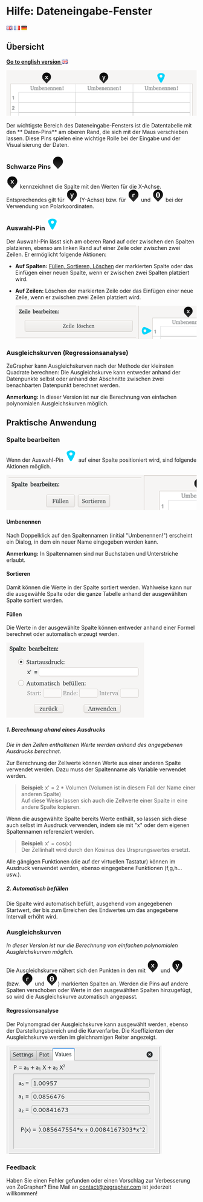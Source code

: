 # Hilfe: Dateneingabe-Fenster

[![english flag](english-icon.png)](data_help_en.html)
[![french flag](french-icon.png)](data_help_fr.html)
[![german flag](german-icon.png)](data_help_de.html)

## Übersicht

[**Go to english version ![english flag](english-icon.png)**](data_help_en.html)

![](pins_de.png)<br/>

Der wichtigste Bereich des Dateneingabe-Fensters ist die Datentabelle mit den ** Daten-Pins** am oberen Rand, die sich mit der Maus verschieben lassen.
Diese Pins spielen eine wichtige Rolle bei der Eingabe und der Visualisierung der Daten.

### Schwarze Pins ![Basis-Pin](basePin.png)

 ![pin x](Xpin.png) kennzeichnet die Spalte mit den Werten für die X-Achse. Entsprechendes gilt für ![pin y](Ypin.png) (Y-Achse) bzw. für ![pin r](Rpin.png) und ![pin teta](Tetapin.png) bei der Verwendung von Polarkoordinaten.

### Auswahl-Pin ![Auswahl-Pin](selector.png)

Der Auswahl-Pin lässt sich am oberen Rand auf oder zwischen den Spalten platzieren, ebenso am linken Rand auf einer Zeile oder zwischen zwei Zeilen. Er ermöglicht folgende Aktionen:

* **Auf Spalten:** [Füllen, Sortieren, Löschen](#ColumnActions) der markierten Spalte oder das Einfügen einer neuen Spalte, wenn er zwischen zwei Spalten platziert wird.
* **Auf Zeilen:** Löschen der markierten Zeile oder das Einfügen einer neue Zeile, wenn er zwischen zwei Zeilen platziert wird.

    ![](lineActions_de.png)

### Ausgleichskurven (Regressionsanalyse)

ZeGrapher kann Ausgleichskurven nach der Methode der kleinsten Quadrate berechnen: Die Ausgleichskurve kann entweder anhand der Datenpunkte selbst oder anhand der Abschnitte zwischen zwei benachbarten Datenpunkt berechnet werden.

**Anmerkung:** In dieser Version ist nur die Berechnung von einfachen polynomialen Ausgleichskurven möglich.


## Praktische Anwendung

### <a id=ColumnActions> Spalte bearbeiten</a>

Wenn der Auswahl-Pin ![Auswahl-Pin](selector.png) auf einer Spalte positioniert wird, sind folgende Aktionen möglich.

![](columnActions_de.png)<br/>

#### Umbenennen

Nach Doppelklick auf den Spaltennamen (initial "Umbenennen!") erscheint ein Dialog, in dem ein neuer Name eingegeben werden kann.

**Anmerkung:** In Spaltennamen sind nur Buchstaben und Unterstriche erlaubt.

#### Sortieren

Damit können die Werte in der Spalte sortiert werden. Wahlweise kann nur die ausgewähle Spalte oder die ganze Tabelle anhand der ausgewählten Spalte sortiert werden.

#### Füllen

Die Werte in der ausgewählte Spalte können entweder anhand einer Formel berechnet oder automatisch erzeugt werden.

![](columnFill_de.png)<br/>

##### 1. Berechnung ahand eines Ausdrucks

_Die in den Zellen enthaltenen Werte werden anhand des angegebenen Ausdrucks berechnet._

Zur Berechnung der Zellwerte können Werte aus einer anderen Spalte verwendet werden. Dazu muss der Spaltenname als Variable verwendet werden.

  > __Beispiel:__ x' = 2 * Volumen (Volumen ist in diesem Fall der Name einer anderen Spalte)<br/>
  > Auf diese Weise lassen sich auch die Zellwerte einer Spalte in eine andere Spalte kopieren.

Wenn die ausgewählte Spalte bereits Werte enthält, so lassen sich diese auch selbst im Ausdruck verwenden, indem sie mit "x" oder dem eigenen Spaltennamen referenziert werden.

  > __Beispiel:__ x' = cos(x) <br/>
  > Der Zellinhalt wird durch den Kosinus des Ursprungswertes ersetzt.

Alle gängigen Funktionen (die auf der virtuellen Tastatur) können im Ausdruck verwendet werden, ebenso eingegebene Funktionen (f,g,h... usw.).

##### 2. Automatisch befüllen

Die Spalte wird automatisch befüllt, ausgehend vom angegebenen Startwert, der bis zum Erreichen des Endwertes um das angegebene Intervall erhöht wird.

### Ausgleichskurven

_In dieser Version ist nur die Berechnung von einfachen polynomialen Ausgleichskurven möglich._

Die Ausgleichskurve nähert sich den Punkten in den mit ![pin x](Xpin.png) und ![pin y](Ypin.png) (bzw. ![pin r](Rpin.png) und ![pin teta](Tetapin.png)) markierten Spalten an.
Werden die Pins auf andere Spalten verschoben oder Werte in den ausgewählten Spalten hinzugefügt, so wird die Ausgleichskurve automatisch angepasst.

#### Regressionsanalyse

Der Polynomgrad der Ausgleichskurve kann ausgewählt werden, ebenso der Darstellungsbereich und die Kurvenfarbe. Die Koeffizienten der Ausgleichskurve werden im gleichnamigen Reiter angezeigt.

![](polynomialCoefVals_en.png)

### Feedback

Haben Sie einen Fehler gefunden oder einen Vorschlag zur Verbesserung von ZeGrapher? Eine Mail an [contact@zegrapher.com](mailto:contact@zegrapher.com) ist jederzeit willkommen!
